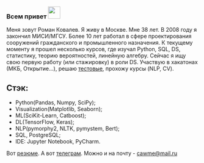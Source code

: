 ### Всем привет <img src="https://github.com/blackcater/blackcater/raw/main/images/Hi.gif" height="32"/></h1>
Меня зовут Роман Ковалев. Я живу в Москве. Мне 38 лет. В 2008 году я закончил МИСИ/МГСУ. Более 10 лет работал в сфере проектирования сооружений гражданского и промышленного назначения. К текущему моменту я прошел несколько курсов, где изучал Python, SQL, DS, статистику, теорию вероятностей, линейную алгебру.
Сейчас я ищу свою первую работу (или стажировку) в роли DS. Участвую в хакатонах (МКБ, Открытие...), решаю [тестовые](https://github.com/K-Roman/test_tasks), прохожу курсы (NLP, CV).

## Стэк: 
 -  Python(Pandas, Numpy, SciPy);
 -  Visualization(Matplotlib, Seaborn);
 -  ML(SciKit-Learn, Catboost);
 -  DL(TensorFlow, Keras);
 -  NLP(pymorphy2, NLTK, pymystem, Bert);
 -  SQL, PostgreSQL;
 -  IDE: Jupyter Notebook, PyCharm.

Вот [резюме](https://hh.ru/resume/0c551d93ff0dc9cdb80039ed1f4d6a7252374d).
А вот [телеграм](https://t.me/rebilof). Можно и на почту - cawme@mail.ru







<!--
**K-Roman/K-Roman** is a ✨ _special_ ✨ repository because its `README.md` (this file) appears on your GitHub profile.

Here are some ideas to get you started:

- 🔭 I’m currently working on ...
- 🌱 I’m currently learning ...
- 👯 I’m looking to collaborate on ...
- 🤔 I’m looking for help with ...
- 💬 Ask me about ...
- 📫 How to reach me: ...
- 😄 Pronouns: ...
- ⚡ Fun fact: ...
-->
